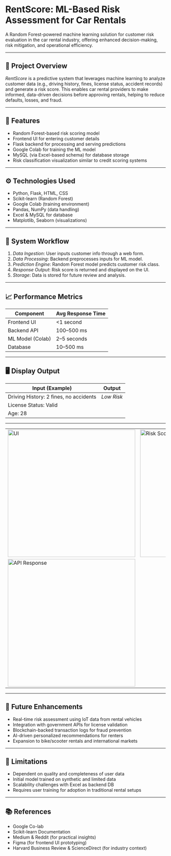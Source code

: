 # RentScore: ML-Based Risk Assessment for Car Rentals

A Random Forest-powered machine learning solution for customer risk evaluation in the car rental industry, offering enhanced decision-making, risk mitigation, and operational efficiency.

---

## 🚗 Project Overview

*RentScore* is a predictive system that leverages machine learning to analyze customer data (e.g., driving history, fines, license status, accident records) and generate a risk score. This enables car rental providers to make informed, data-driven decisions before approving rentals, helping to reduce defaults, losses, and fraud.

---

## 🎯 Features

- Random Forest-based risk scoring model
- Frontend UI for entering customer details
- Flask backend for processing and serving predictions
- Google Colab for training the ML model
- MySQL (via Excel-based schema) for database storage
- Risk classification visualization similar to credit scoring systems

---

## ⚙ Technologies Used

- Python, Flask, HTML, CSS
- Scikit-learn (Random Forest)
- Google Colab (training environment)
- Pandas, NumPy (data handling)
- Excel & MySQL for database
- Matplotlib, Seaborn (visualizations)

---

## 🔄 System Workflow

1. *Data Ingestion*: User inputs customer info through a web form.
2. *Data Processing*: Backend preprocesses inputs for ML model.
3. *Prediction Engine*: Random Forest model predicts customer risk class.
4. *Response Output*: Risk score is returned and displayed on the UI.
5. *Storage*: Data is stored for future review and analysis.

---

## 📈 Performance Metrics

| Component     | Avg Response Time |
|---------------|-------------------|
| Frontend UI   | <1 second         |
| Backend API   | 100–500 ms        |
| ML Model (Colab) | 2–5 seconds    |
| Database      | 10–500 ms         |

---

## 🖥 Display Output

| Input (Example)                      | Output                   |
|-------------------------------------|--------------------------|
| Driving History: 2 fines, no accidents | *Low Risk*            |
| License Status: Valid               |                          |
| Age: 28                             |                          |

---

<table>
  <tr>
    <td><img src="output/backend_time_response.jpeg" alt="UI" width="400"/></td>
    <td><img src="output/Database_response.jpeg" alt="Risk Score Bar" width="400"/></td>
  </tr>
  <tr>
    <td><img src="output/heatmap.jpeg" alt="API Response" width="400"/></td>
  </tr>
</table>

---

## 🚀 Future Enhancements

- Real-time risk assessment using IoT data from rental vehicles
- Integration with government APIs for license validation
- Blockchain-backed transaction logs for fraud prevention
- AI-driven personalized recommendations for renters
- Expansion to bike/scooter rentals and international markets

---

## 📌 Limitations

- Dependent on quality and completeness of user data
- Initial model trained on synthetic and limited data
- Scalability challenges with Excel as backend DB
- Requires user training for adoption in traditional rental setups

---

## 📚 References

- Google Co-lab
- Scikit-learn Documentation
- Medium & Reddit (for practical insights)
- Figma (for frontend UI prototyping)
- Harvard Business Review & ScienceDirect (for industry context)
